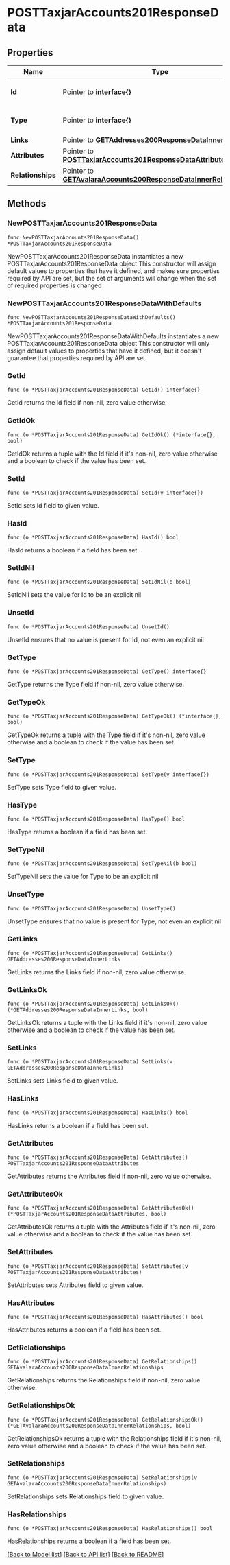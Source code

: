 # POSTTaxjarAccounts201ResponseData

## Properties

Name | Type | Description | Notes
------------ | ------------- | ------------- | -------------
**Id** | Pointer to **interface{}** | The resource&#39;s id | [optional] 
**Type** | Pointer to **interface{}** | The resource&#39;s type | [optional] 
**Links** | Pointer to [**GETAddresses200ResponseDataInnerLinks**](GETAddresses200ResponseDataInnerLinks.md) |  | [optional] 
**Attributes** | Pointer to [**POSTTaxjarAccounts201ResponseDataAttributes**](POSTTaxjarAccounts201ResponseDataAttributes.md) |  | [optional] 
**Relationships** | Pointer to [**GETAvalaraAccounts200ResponseDataInnerRelationships**](GETAvalaraAccounts200ResponseDataInnerRelationships.md) |  | [optional] 

## Methods

### NewPOSTTaxjarAccounts201ResponseData

`func NewPOSTTaxjarAccounts201ResponseData() *POSTTaxjarAccounts201ResponseData`

NewPOSTTaxjarAccounts201ResponseData instantiates a new POSTTaxjarAccounts201ResponseData object
This constructor will assign default values to properties that have it defined,
and makes sure properties required by API are set, but the set of arguments
will change when the set of required properties is changed

### NewPOSTTaxjarAccounts201ResponseDataWithDefaults

`func NewPOSTTaxjarAccounts201ResponseDataWithDefaults() *POSTTaxjarAccounts201ResponseData`

NewPOSTTaxjarAccounts201ResponseDataWithDefaults instantiates a new POSTTaxjarAccounts201ResponseData object
This constructor will only assign default values to properties that have it defined,
but it doesn't guarantee that properties required by API are set

### GetId

`func (o *POSTTaxjarAccounts201ResponseData) GetId() interface{}`

GetId returns the Id field if non-nil, zero value otherwise.

### GetIdOk

`func (o *POSTTaxjarAccounts201ResponseData) GetIdOk() (*interface{}, bool)`

GetIdOk returns a tuple with the Id field if it's non-nil, zero value otherwise
and a boolean to check if the value has been set.

### SetId

`func (o *POSTTaxjarAccounts201ResponseData) SetId(v interface{})`

SetId sets Id field to given value.

### HasId

`func (o *POSTTaxjarAccounts201ResponseData) HasId() bool`

HasId returns a boolean if a field has been set.

### SetIdNil

`func (o *POSTTaxjarAccounts201ResponseData) SetIdNil(b bool)`

 SetIdNil sets the value for Id to be an explicit nil

### UnsetId
`func (o *POSTTaxjarAccounts201ResponseData) UnsetId()`

UnsetId ensures that no value is present for Id, not even an explicit nil
### GetType

`func (o *POSTTaxjarAccounts201ResponseData) GetType() interface{}`

GetType returns the Type field if non-nil, zero value otherwise.

### GetTypeOk

`func (o *POSTTaxjarAccounts201ResponseData) GetTypeOk() (*interface{}, bool)`

GetTypeOk returns a tuple with the Type field if it's non-nil, zero value otherwise
and a boolean to check if the value has been set.

### SetType

`func (o *POSTTaxjarAccounts201ResponseData) SetType(v interface{})`

SetType sets Type field to given value.

### HasType

`func (o *POSTTaxjarAccounts201ResponseData) HasType() bool`

HasType returns a boolean if a field has been set.

### SetTypeNil

`func (o *POSTTaxjarAccounts201ResponseData) SetTypeNil(b bool)`

 SetTypeNil sets the value for Type to be an explicit nil

### UnsetType
`func (o *POSTTaxjarAccounts201ResponseData) UnsetType()`

UnsetType ensures that no value is present for Type, not even an explicit nil
### GetLinks

`func (o *POSTTaxjarAccounts201ResponseData) GetLinks() GETAddresses200ResponseDataInnerLinks`

GetLinks returns the Links field if non-nil, zero value otherwise.

### GetLinksOk

`func (o *POSTTaxjarAccounts201ResponseData) GetLinksOk() (*GETAddresses200ResponseDataInnerLinks, bool)`

GetLinksOk returns a tuple with the Links field if it's non-nil, zero value otherwise
and a boolean to check if the value has been set.

### SetLinks

`func (o *POSTTaxjarAccounts201ResponseData) SetLinks(v GETAddresses200ResponseDataInnerLinks)`

SetLinks sets Links field to given value.

### HasLinks

`func (o *POSTTaxjarAccounts201ResponseData) HasLinks() bool`

HasLinks returns a boolean if a field has been set.

### GetAttributes

`func (o *POSTTaxjarAccounts201ResponseData) GetAttributes() POSTTaxjarAccounts201ResponseDataAttributes`

GetAttributes returns the Attributes field if non-nil, zero value otherwise.

### GetAttributesOk

`func (o *POSTTaxjarAccounts201ResponseData) GetAttributesOk() (*POSTTaxjarAccounts201ResponseDataAttributes, bool)`

GetAttributesOk returns a tuple with the Attributes field if it's non-nil, zero value otherwise
and a boolean to check if the value has been set.

### SetAttributes

`func (o *POSTTaxjarAccounts201ResponseData) SetAttributes(v POSTTaxjarAccounts201ResponseDataAttributes)`

SetAttributes sets Attributes field to given value.

### HasAttributes

`func (o *POSTTaxjarAccounts201ResponseData) HasAttributes() bool`

HasAttributes returns a boolean if a field has been set.

### GetRelationships

`func (o *POSTTaxjarAccounts201ResponseData) GetRelationships() GETAvalaraAccounts200ResponseDataInnerRelationships`

GetRelationships returns the Relationships field if non-nil, zero value otherwise.

### GetRelationshipsOk

`func (o *POSTTaxjarAccounts201ResponseData) GetRelationshipsOk() (*GETAvalaraAccounts200ResponseDataInnerRelationships, bool)`

GetRelationshipsOk returns a tuple with the Relationships field if it's non-nil, zero value otherwise
and a boolean to check if the value has been set.

### SetRelationships

`func (o *POSTTaxjarAccounts201ResponseData) SetRelationships(v GETAvalaraAccounts200ResponseDataInnerRelationships)`

SetRelationships sets Relationships field to given value.

### HasRelationships

`func (o *POSTTaxjarAccounts201ResponseData) HasRelationships() bool`

HasRelationships returns a boolean if a field has been set.


[[Back to Model list]](../README.md#documentation-for-models) [[Back to API list]](../README.md#documentation-for-api-endpoints) [[Back to README]](../README.md)


